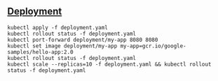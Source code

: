 [Deployment](https://kubernetes.io/docs/concepts/workloads/controllers/deployment/)
---

```
kubectl apply -f deployment.yaml
kubectl rollout status -f deployment.yaml
kubectl port-forward deployment/my-app 8080 8080
kubectl set image deployment/my-app my-app=gcr.io/google-samples/hello-app:2.0
kubectl rollout status -f deployment.yaml
kubectl scale --replicas=10 -f deployment.yaml && kubectl rollout status -f deployment.yaml
```